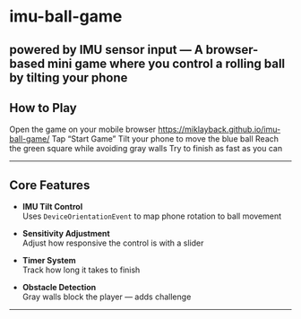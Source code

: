 # imu-ball-game


powered  by IMU sensor input —  A browser-based mini game where you control a rolling ball by tilting your phone 
---

##  How to Play

Open the game on your mobile browser 
https://miklayback.github.io/imu-ball-game/
Tap “Start Game”
Tilt your phone to move the blue ball
Reach the green square while avoiding gray walls
Try to finish as fast as you can

---

##  Core Features

-  **IMU Tilt Control**  
  Uses `DeviceOrientationEvent` to map phone rotation to ball movement

-  **Sensitivity Adjustment**  
  Adjust how responsive the control is with a slider

-  **Timer System**  
  Track how long it takes to finish

-  **Obstacle Detection**  
  Gray walls block the player — adds challenge

---

